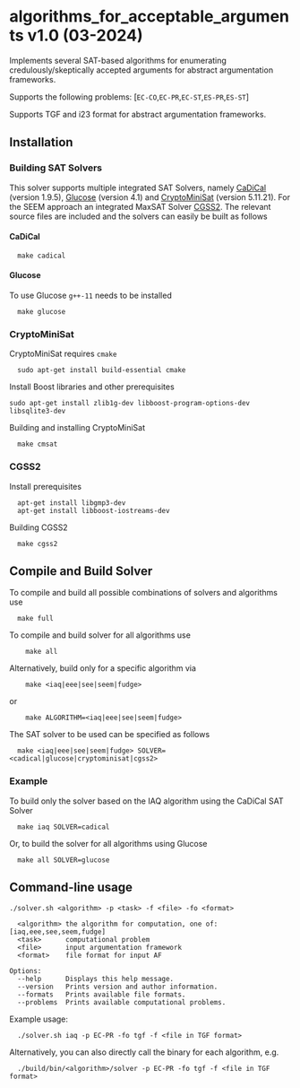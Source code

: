 # algorithms_for_acceptable_arguments v1.0 (03-2024)

Implements several SAT-based algorithms for enumerating credulously/skeptically accepted arguments for abstract argumentation frameworks.

Supports the following problems: [`EC-CO`,`EC-PR`,`EC-ST`,`ES-PR`,`ES-ST`]

Supports TGF and i23 format for abstract argumentation frameworks.


## Installation

### Building SAT Solvers
This solver supports multiple integrated SAT Solvers, namely [CaDiCal](https://github.com/arminbiere/cadical) (version 1.9.5), [Glucose](https://github.com/audemard/glucose) (version 4.1) and [CryptoMiniSat](https://github.com/msoos/cryptominisat) (version 5.11.21).
For the SEEM approach an integrated MaxSAT Solver [CGSS2](https://bitbucket.org/coreo-group/cgss2/src/master/).
The relevant source files are included and the solvers can easily be built as follows

#### CaDiCal
```
  make cadical
```

#### Glucose
To use Glucose `g++-11` needs to be installed
```
  make glucose
```

### CryptoMiniSat
CryptoMiniSat requires `cmake`
```
  sudo apt-get install build-essential cmake
```
Install Boost libraries and other prerequisites
```
sudo apt-get install zlib1g-dev libboost-program-options-dev libsqlite3-dev
```

Building and installing CryptoMiniSat
```
  make cmsat
```


### CGSS2
Install prerequisites
```
  apt-get install libgmp3-dev
  apt-get install libboost-iostreams-dev
```
Building CGSS2
```
  make cgss2
```

## Compile and Build Solver
To compile and build all possible combinations of solvers and algorithms use
```
  make full
```

To compile and build solver for all algorithms use
```
    make all
```

Alternatively, build only for a specific algorithm via
```
    make <iaq|eee|see|seem|fudge>
```
or 
```
    make ALGORITHM=<iaq|eee|see|seem|fudge>
```

The SAT solver to be used can be specified as follows
```
  make <iaq|eee|see|seem|fudge> SOLVER=<cadical|glucose|cryptominisat|cgss2>
```

### Example
To build only the solver based on the IAQ algorithm using the CaDiCal SAT Solver
```
  make iaq SOLVER=cadical
```
Or, to build the solver for all algorithms using Glucose
```
  make all SOLVER=glucose
```

## Command-line usage

```
./solver.sh <algorithm> -p <task> -f <file> -fo <format>
  
  <algorithm> the algorithm for computation, one of: [iaq,eee,see,seem,fudge]
  <task>      computational problem
  <file>      input argumentation framework
  <format>    file format for input AF

Options:
  --help      Displays this help message.
  --version   Prints version and author information.
  --formats   Prints available file formats.
  --problems  Prints available computational problems.
```

Example usage:
```
  ./solver.sh iaq -p EC-PR -fo tgf -f <file in TGF format>
```

Alternatively, you can also directly call the binary for each algorithm, e.g.
```
  ./build/bin/<algorithm>/solver -p EC-PR -fo tgf -f <file in TGF format>
```

